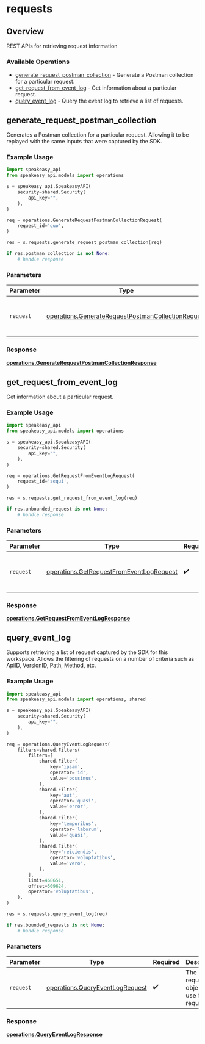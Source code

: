 # requests

## Overview

REST APIs for retrieving request information

### Available Operations

* [generate_request_postman_collection](#generate_request_postman_collection) - Generate a Postman collection for a particular request.
* [get_request_from_event_log](#get_request_from_event_log) - Get information about a particular request.
* [query_event_log](#query_event_log) - Query the event log to retrieve a list of requests.

## generate_request_postman_collection

Generates a Postman collection for a particular request. 
Allowing it to be replayed with the same inputs that were captured by the SDK.

### Example Usage

```python
import speakeasy_api
from speakeasy_api.models import operations

s = speakeasy_api.SpeakeasyAPI(
    security=shared.Security(
        api_key="",
    ),
)

req = operations.GenerateRequestPostmanCollectionRequest(
    request_id='quo',
)

res = s.requests.generate_request_postman_collection(req)

if res.postman_collection is not None:
    # handle response
```

### Parameters

| Parameter                                                                                                                | Type                                                                                                                     | Required                                                                                                                 | Description                                                                                                              |
| ------------------------------------------------------------------------------------------------------------------------ | ------------------------------------------------------------------------------------------------------------------------ | ------------------------------------------------------------------------------------------------------------------------ | ------------------------------------------------------------------------------------------------------------------------ |
| `request`                                                                                                                | [operations.GenerateRequestPostmanCollectionRequest](../../models/operations/generaterequestpostmancollectionrequest.md) | :heavy_check_mark:                                                                                                       | The request object to use for the request.                                                                               |


### Response

**[operations.GenerateRequestPostmanCollectionResponse](../../models/operations/generaterequestpostmancollectionresponse.md)**


## get_request_from_event_log

Get information about a particular request.

### Example Usage

```python
import speakeasy_api
from speakeasy_api.models import operations

s = speakeasy_api.SpeakeasyAPI(
    security=shared.Security(
        api_key="",
    ),
)

req = operations.GetRequestFromEventLogRequest(
    request_id='sequi',
)

res = s.requests.get_request_from_event_log(req)

if res.unbounded_request is not None:
    # handle response
```

### Parameters

| Parameter                                                                                            | Type                                                                                                 | Required                                                                                             | Description                                                                                          |
| ---------------------------------------------------------------------------------------------------- | ---------------------------------------------------------------------------------------------------- | ---------------------------------------------------------------------------------------------------- | ---------------------------------------------------------------------------------------------------- |
| `request`                                                                                            | [operations.GetRequestFromEventLogRequest](../../models/operations/getrequestfromeventlogrequest.md) | :heavy_check_mark:                                                                                   | The request object to use for the request.                                                           |


### Response

**[operations.GetRequestFromEventLogResponse](../../models/operations/getrequestfromeventlogresponse.md)**


## query_event_log

Supports retrieving a list of request captured by the SDK for this workspace.
Allows the filtering of requests on a number of criteria such as ApiID, VersionID, Path, Method, etc.

### Example Usage

```python
import speakeasy_api
from speakeasy_api.models import operations, shared

s = speakeasy_api.SpeakeasyAPI(
    security=shared.Security(
        api_key="",
    ),
)

req = operations.QueryEventLogRequest(
    filters=shared.Filters(
        filters=[
            shared.Filter(
                key='ipsam',
                operator='id',
                value='possimus',
            ),
            shared.Filter(
                key='aut',
                operator='quasi',
                value='error',
            ),
            shared.Filter(
                key='temporibus',
                operator='laborum',
                value='quasi',
            ),
            shared.Filter(
                key='reiciendis',
                operator='voluptatibus',
                value='vero',
            ),
        ],
        limit=468651,
        offset=509624,
        operator='voluptatibus',
    ),
)

res = s.requests.query_event_log(req)

if res.bounded_requests is not None:
    # handle response
```

### Parameters

| Parameter                                                                          | Type                                                                               | Required                                                                           | Description                                                                        |
| ---------------------------------------------------------------------------------- | ---------------------------------------------------------------------------------- | ---------------------------------------------------------------------------------- | ---------------------------------------------------------------------------------- |
| `request`                                                                          | [operations.QueryEventLogRequest](../../models/operations/queryeventlogrequest.md) | :heavy_check_mark:                                                                 | The request object to use for the request.                                         |


### Response

**[operations.QueryEventLogResponse](../../models/operations/queryeventlogresponse.md)**

